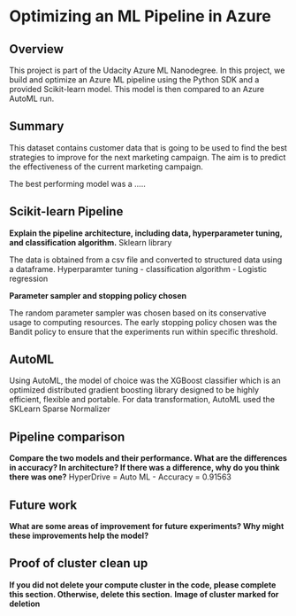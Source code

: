 # Optimizing an ML Pipeline in Azure

## Overview
This project is part of the Udacity Azure ML Nanodegree.
In this project, we build and optimize an Azure ML pipeline using the Python SDK and a provided Scikit-learn model.
This model is then compared to an Azure AutoML run.

## Summary
This dataset contains customer data that is going to be used to find the best strategies to improve for the next marketing campaign. The aim is to predict the effectiveness of the current marketing campaign.

The best performing model was a ..... 
## Scikit-learn Pipeline

**Explain the pipeline architecture, including data, hyperparameter tuning, and classification algorithm.**
Sklearn library

The data is obtained from a csv file and converted to structured data using a dataframe.
Hyperparamter tuning - 
classification algorithm - Logistic regression

**Parameter sampler and stopping policy chosen**

The random parameter sampler was chosen based on its conservative usage to computing resources. The early stopping policy chosen was the Bandit policy 
to ensure that the experiments run within specific threshold. 

## AutoML

Using AutoML, the model of choice was the XGBoost classifier which is an optimized distributed gradient boosting library designed to be highly efficient, flexible and portable. For data transformation, AutoML used the SKLearn Sparse Normalizer

## Pipeline comparison
**Compare the two models and their performance. What are the differences in accuracy? In architecture? If there was a difference, why do you think there was one?**
HyperDrive = 
Auto ML - Accuracy = 0.91563


## Future work
**What are some areas of improvement for future experiments? Why might these improvements help the model?**

## Proof of cluster clean up
**If you did not delete your compute cluster in the code, please complete this section. Otherwise, delete this section.**
**Image of cluster marked for deletion**
